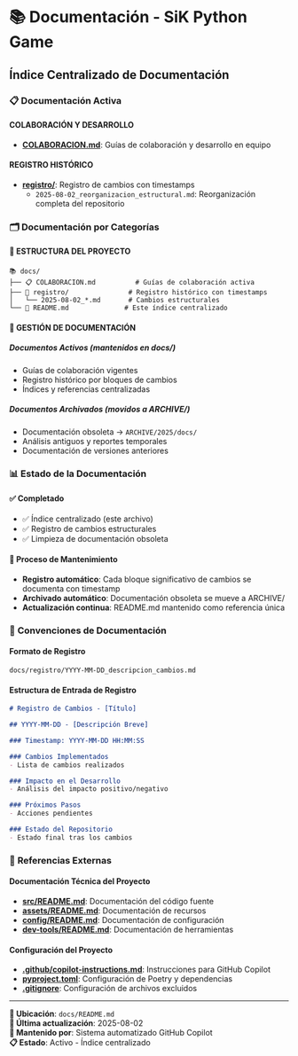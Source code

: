 # 📚 Documentación - SiK Python Game

## **Índice Centralizado de Documentación**

### 📋 **Documentación Activa**

#### **COLABORACIÓN Y DESARROLLO**
- **[COLABORACION.md](COLABORACION.md)**: Guías de colaboración y desarrollo en equipo

#### **REGISTRO HISTÓRICO**
- **[registro/](registro/)**: Registro de cambios con timestamps
  - `2025-08-02_reorganizacion_estructural.md`: Reorganización completa del repositorio

### 🗂️ **Documentación por Categorías**

#### **📁 ESTRUCTURA DEL PROYECTO**
```
📚 docs/
├── 📋 COLABORACION.md          # Guías de colaboración activa
├── 📝 registro/               # Registro histórico con timestamps
│   └── 2025-08-02_*.md       # Cambios estructurales
└── 📄 README.md              # Este índice centralizado
```

#### **🔄 GESTIÓN DE DOCUMENTACIÓN**

##### **Documentos Activos** (mantenidos en docs/)
- Guías de colaboración vigentes
- Registro histórico por bloques de cambios
- Índices y referencias centralizadas

##### **Documentos Archivados** (movidos a ARCHIVE/)
- Documentación obsoleta → `ARCHIVE/2025/docs/`
- Análisis antiguos y reportes temporales
- Documentación de versiones anteriores

### 📊 **Estado de la Documentación**

#### **✅ Completado**
- ✅ Índice centralizado (este archivo)
- ✅ Registro de cambios estructurales
- ✅ Limpieza de documentación obsoleta

#### **🔄 Proceso de Mantenimiento**
- **Registro automático**: Cada bloque significativo de cambios se documenta con timestamp
- **Archivado automático**: Documentación obsoleta se mueve a ARCHIVE/
- **Actualización continua**: README.md mantenido como referencia única

### 🎯 **Convenciones de Documentación**

#### **Formato de Registro**
```
docs/registro/YYYY-MM-DD_descripcion_cambios.md
```

#### **Estructura de Entrada de Registro**
```markdown
# Registro de Cambios - [Título]

## YYYY-MM-DD - [Descripción Breve]

### Timestamp: YYYY-MM-DD HH:MM:SS

### Cambios Implementados
- Lista de cambios realizados

### Impacto en el Desarrollo
- Análisis del impacto positivo/negativo

### Próximos Pasos
- Acciones pendientes

### Estado del Repositorio
- Estado final tras los cambios
```

### 🔗 **Referencias Externas**

#### **Documentación Técnica del Proyecto**
- **[src/README.md](../src/README.md)**: Documentación del código fuente
- **[assets/README.md](../assets/README.md)**: Documentación de recursos
- **[config/README.md](../config/README.md)**: Documentación de configuración
- **[dev-tools/README.md](../dev-tools/README.md)**: Documentación de herramientas

#### **Configuración del Proyecto**
- **[.github/copilot-instructions.md](../.github/copilot-instructions.md)**: Instrucciones para GitHub Copilot
- **[pyproject.toml](../pyproject.toml)**: Configuración de Poetry y dependencias
- **[.gitignore](../.gitignore)**: Configuración de archivos excluidos

---

**📍 Ubicación**: `docs/README.md`  
**🔄 Última actualización**: 2025-08-02  
**👤 Mantenido por**: Sistema automatizado GitHub Copilot  
**📋 Estado**: Activo - Índice centralizado

